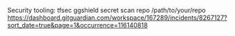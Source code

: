 Security tooling:
tfsec
ggshield secret scan repo /path/to/your/repo
https://dashboard.gitguardian.com/workspace/167289/incidents/8267127?sort_date=true&page=1&occurrence=116140818